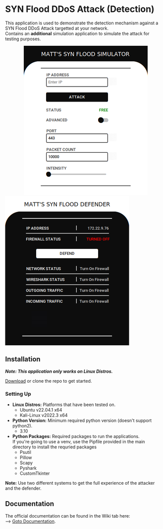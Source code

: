 # SYN Flood DDoS Attack (Detection)
This application is used to demonstrate the detection mechanism against a SYN Flood DDoS Attack targetted at your network.  
Contains an **additional** simulation application to simulate the attack for testing purposes.

&emsp;&emsp;&emsp;&emsp;
![Simulator App Image](/images/app1.png)
&emsp;&emsp;
![Detector App Image](/images/app2.png)

## Installation
***Note: This application only works on Linux Distros.***

[Download](https://github.com/AmethystMac/SYN-Flood-DDoS-Attack/archive/refs/heads/main.zip) or clone the repo to get started.
### Setting Up
- **Linux Distros:** Platforms that have been tested on.
  - Ubuntu v22.04.1 x64
  - Kali-Linux v2022.3 x64
- **Python Version:** Minimum required python version (doesn't support python2).
  - 3.10
- **Python Packages:** Required packages to run the applications.  
If you're going to use a venv, use the Pipfile provided in the main directory to install the requried packages
  - Psutil
  - Pillow
  - Scapy
  - Pyshark
  - CustomTkinter
  
**Note:** Use two different systems to get the full experience of the attacker and the defender.
      
## Documentation
The official documentation can be found in the Wiki tab here:  
--> [Goto Documentation](https://github.com/AmethystMac/SYN-Flood-DDoS-Attack/wiki).
